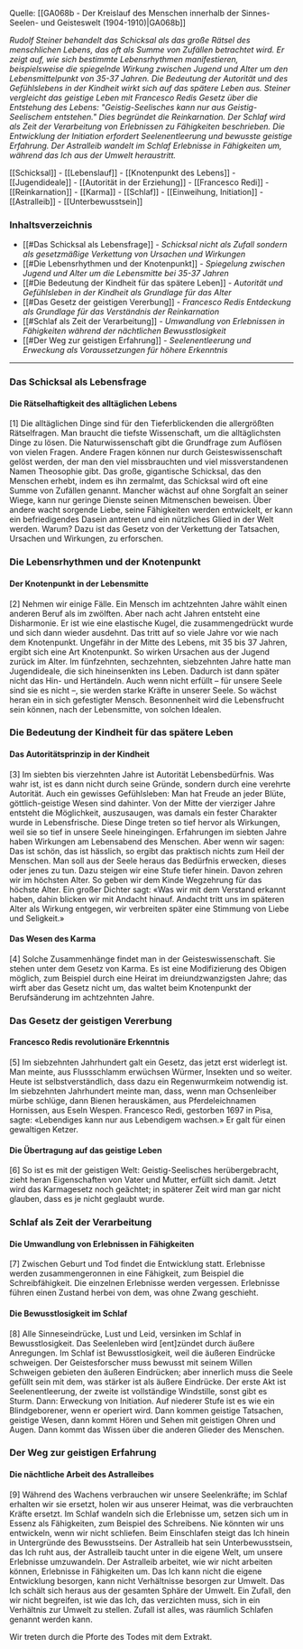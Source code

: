 Quelle: [[GA068b - Der Kreislauf des Menschen innerhalb der Sinnes- Seelen- und Geisteswelt (1904-1910)|GA068b]]

_Rudolf Steiner behandelt das Schicksal als das große Rätsel des menschlichen Lebens, das oft als Summe von Zufällen betrachtet wird. Er zeigt auf, wie sich bestimmte Lebensrhythmen manifestieren, beispielsweise die spiegelnde Wirkung zwischen Jugend und Alter um den Lebensmittelpunkt von 35-37 Jahren. Die Bedeutung der Autorität und des Gefühlslebens in der Kindheit wirkt sich auf das spätere Leben aus. Steiner vergleicht das geistige Leben mit Francesco Redis Gesetz über die Entstehung des Lebens: "Geistig-Seelisches kann nur aus Geistig-Seelischem entstehen." Dies begründet die Reinkarnation. Der Schlaf wird als Zeit der Verarbeitung von Erlebnissen zu Fähigkeiten beschrieben. Die Entwicklung der Initiation erfordert Seelenentleerung und bewusste geistige Erfahrung. Der Astralleib wandelt im Schlaf Erlebnisse in Fähigkeiten um, während das Ich aus der Umwelt heraustritt._

[[Schicksal]] - [[Lebenslauf]] - [[Knotenpunkt des Lebens]] - [[Jugendideale]] - [[Autorität in der Erziehung]] - [[Francesco Redi]] - [[Reinkarnation]] - [[Karma]] - [[Schlaf]] - [[Einweihung, Initiation]] - [[Astralleib]] - [[Unterbewusstsein]]

### Inhaltsverzeichnis

- [[#Das Schicksal als Lebensfrage]] - _Schicksal nicht als Zufall sondern als gesetzmäßige Verkettung von Ursachen und Wirkungen_
- [[#Die Lebensrhythmen und der Knotenpunkt]] - _Spiegelung zwischen Jugend und Alter um die Lebensmitte bei 35-37 Jahren_
- [[#Die Bedeutung der Kindheit für das spätere Leben]] - _Autorität und Gefühlsleben in der Kindheit als Grundlage für das Alter_
- [[#Das Gesetz der geistigen Vererbung]] - _Francesco Redis Entdeckung als Grundlage für das Verständnis der Reinkarnation_
- [[#Schlaf als Zeit der Verarbeitung]] - _Umwandlung von Erlebnissen in Fähigkeiten während der nächtlichen Bewusstlosigkeit_
- [[#Der Weg zur geistigen Erfahrung]] - _Seelenentleerung und Erweckung als Voraussetzungen für höhere Erkenntnis_

---

### Das Schicksal als Lebensfrage

#### Die Rätselhaftigkeit des alltäglichen Lebens

[1] Die alltäglichen Dinge sind für den Tieferblickenden die allergrößten Rätselfragen. Man braucht die tiefste Wissenschaft, um die alltäglichsten Dinge zu lösen. Die Naturwissenschaft gibt die Grundfrage zum Auflösen von vielen Fragen. Andere Fragen können nur durch Geisteswissenschaft gelöst werden, der man den viel missbrauchten und viel missverstandenen Namen Theosophie gibt. Das große, gigantische Schicksal, das den Menschen erhebt, indem es ihn zermalmt, das Schicksal wird oft eine Summe von Zufällen genannt. Mancher wächst auf ohne Sorgfalt an seiner Wiege, kann nur geringe Dienste seinen Mitmenschen beweisen. Über andere wacht sorgende Liebe, seine Fähigkeiten werden entwickelt, er kann ein befriedigendes Dasein antreten und ein nützliches Glied in der Welt werden. Warum? Dazu ist das Gesetz von der Verkettung der Tatsachen, Ursachen und Wirkungen, zu erforschen.

### Die Lebensrhythmen und der Knotenpunkt

#### Der Knotenpunkt in der Lebensmitte

[2] Nehmen wir einige Fälle. Ein Mensch im achtzehnten Jahre wählt einen anderen Beruf als im zwölften. Aber nach acht Jahren entsteht eine Disharmonie. Er ist wie eine elastische Kugel, die zusammengedrückt wurde und sich dann wieder ausdehnt. Das tritt auf so viele Jahre vor wie nach dem Knotenpunkt. Ungefähr in der Mitte des Lebens, mit 35 bis 37 Jahren, ergibt sich eine Art Knotenpunkt. So wirken Ursachen aus der Jugend zurück im Alter. Im fünfzehnten, sechzehnten, siebzehnten Jahre hatte man Jugendideale, die sich hineinsenkten ins Leben. Dadurch ist dann später nicht das Hin- und Hertändeln. Auch wenn nicht erfüllt – für unsere Seele sind sie es nicht –, sie werden starke Kräfte in unserer Seele. So wächst heran ein in sich gefestigter Mensch. Besonnenheit wird die Lebensfrucht sein können, nach der Lebensmitte, von solchen Idealen.

### Die Bedeutung der Kindheit für das spätere Leben

#### Das Autoritätsprinzip in der Kindheit

[3] Im siebten bis vierzehnten Jahre ist Autorität Lebensbedürfnis. Was wahr ist, ist es dann nicht durch seine Gründe, sondern durch eine verehrte Autorität. Auch ein gewisses Gefühlsleben: Man hat Freude an jeder Blüte, göttlich-geistige Wesen sind dahinter. Von der Mitte der vierziger Jahre entsteht die Möglichkeit, auszusaugen, was damals ein fester Charakter wurde in Lebensfrische. Diese Dinge treten so tief hervor als Wirkungen, weil sie so tief in unsere Seele hineingingen. Erfahrungen im siebten Jahre haben Wirkungen am Lebensabend des Menschen. Aber wenn wir sagen: Das ist schön, das ist hässlich, so ergibt das praktisch nichts zum Heil der Menschen. Man soll aus der Seele heraus das Bedürfnis erwecken, dieses oder jenes zu tun. Dazu steigen wir eine Stufe tiefer hinein. Davon zehren wir im höchsten Alter. So geben wir dem Kinde Wegzehrung für das höchste Alter. Ein großer Dichter sagt: «Was wir mit dem Verstand erkannt haben, dahin blicken wir mit Andacht hinauf. Andacht tritt uns im späteren Alter als Wirkung entgegen, wir verbreiten später eine Stimmung von Liebe und Seligkeit.»

#### Das Wesen des Karma

[4] Solche Zusammenhänge findet man in der Geisteswissenschaft. Sie stehen unter dem Gesetz von Karma. Es ist eine Modifizierung des Obigen möglich, zum Beispiel durch eine Heirat im dreiundzwanzigsten Jahre; das wirft aber das Gesetz nicht um, das waltet beim Knotenpunkt der Berufsänderung im achtzehnten Jahre.

### Das Gesetz der geistigen Vererbung

#### Francesco Redis revolutionäre Erkenntnis

[5] Im siebzehnten Jahrhundert galt ein Gesetz, das jetzt erst widerlegt ist. Man meinte, aus Flussschlamm erwüchsen Würmer, Insekten und so weiter. Heute ist selbstverständlich, dass dazu ein Regenwurmkeim notwendig ist. Im siebzehnten Jahrhundert meinte man, dass, wenn man Ochsenleiber mürbe schlüge, dann Bienen herauskämen, aus Pferdeleichnamen Hornissen, aus Eseln Wespen. Francesco Redi, gestorben 1697 in Pisa, sagte: «Lebendiges kann nur aus Lebendigem wachsen.» Er galt für einen gewaltigen Ketzer.

#### Die Übertragung auf das geistige Leben

[6] So ist es mit der geistigen Welt: Geistig-Seelisches herübergebracht, zieht heran Eigenschaften von Vater und Mutter, erfüllt sich damit. Jetzt wird das Karmagesetz noch geächtet; in späterer Zeit wird man gar nicht glauben, dass es je nicht geglaubt wurde.

### Schlaf als Zeit der Verarbeitung

#### Die Umwandlung von Erlebnissen in Fähigkeiten

[7] Zwischen Geburt und Tod findet die Entwicklung statt. Erlebnisse werden zusammengeronnen in eine Fähigkeit, zum Beispiel die Schreibfähigkeit. Die einzelnen Erlebnisse werden vergessen. Erlebnisse führen einen Zustand herbei von dem, was ohne Zwang geschieht.

#### Die Bewusstlosigkeit im Schlaf

[8] Alle Sinneseindrücke, Lust und Leid, versinken im Schlaf in Bewusstlosigkeit. Das Seelenleben wird [ent]zündet durch äußere Anregungen. Im Schlaf ist Bewusstlosigkeit, weil die äußeren Eindrücke schweigen. Der Geistesforscher muss bewusst mit seinem Willen Schweigen gebieten den äußeren Eindrücken; aber innerlich muss die Seele gefüllt sein mit dem, was stärker ist als äußere Eindrücke. Der erste Akt ist Seelenentleerung, der zweite ist vollständige Windstille, sonst gibt es Sturm. Dann: Erweckung von Initiation. Auf niederer Stufe ist es wie ein Blindgeborener, wenn er operiert wird. Dann kommen geistige Tatsachen, geistige Wesen, dann kommt Hören und Sehen mit geistigen Ohren und Augen. Dann kommt das Wissen über die anderen Glieder des Menschen.

### Der Weg zur geistigen Erfahrung

#### Die nächtliche Arbeit des Astralleibes

[9] Während des Wachens verbrauchen wir unsere Seelenkräfte; im Schlaf erhalten wir sie ersetzt, holen wir aus unserer Heimat, was die verbrauchten Kräfte ersetzt. Im Schlaf wandeln sich die Erlebnisse um, setzen sich um in Essenz als Fähigkeiten, zum Beispiel des Schreibens. Nie könnten wir uns entwickeln, wenn wir nicht schliefen. Beim Einschlafen steigt das Ich hinein in Untergründe des Bewusstseins. Der Astralleib hat sein Unterbewusstsein, das Ich ruht aus, der Astralleib taucht unter in die eigene Welt, um unsere Erlebnisse umzuwandeln. Der Astralleib arbeitet, wie wir nicht arbeiten können, Erlebnisse in Fähigkeiten um. Das Ich kann nicht die eigene Entwicklung besorgen, kann nicht Verhältnisse besorgen zur Umwelt. Das Ich schält sich heraus aus der gesamten Sphäre der Umwelt. Ein Zufall, den wir nicht begreifen, ist wie das Ich, das verzichten muss, sich in ein Verhältnis zur Umwelt zu stellen. Zufall ist alles, was räumlich Schlafen genannt werden kann.

Wir treten durch die Pforte des Todes mit dem Extrakt.